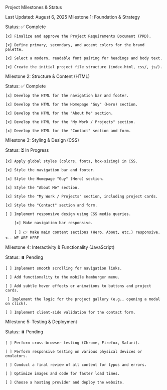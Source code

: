 Project Milestones & Status

Last Updated: August 6, 2025
Milestone 1: Foundation & Strategy

Status: ✅ Complete

    [x] Finalize and approve the Project Requirements Document (PRD).

    [x] Define primary, secondary, and accent colors for the brand palette.

    [x] Select a modern, readable font pairing for headings and body text.

    [x] Create the initial project file structure (index.html, css/, js/).

Milestone 2: Structure & Content (HTML)

Status: ✅ Complete

    [x] Develop the HTML for the navigation bar and footer.

    [x] Develop the HTML for the Homepage "Guy" (Hero) section.

    [x] Develop the HTML for the "About Me" section.

    [x] Develop the HTML for the "My Work / Projects" section.

    [x] Develop the HTML for the "Contact" section and form.

Milestone 3: Styling & Design (CSS)

Status: ⏳ In Progress

    [x] Apply global styles (colors, fonts, box-sizing) in CSS.

    [x] Style the navigation bar and footer.

    [x] Style the Homepage "Guy" (Hero) section.

    [x] Style the "About Me" section.

    [x] Style the "My Work / Projects" section, including project cards.

    [x] Style the "Contact" section and form.

    [ ] Implement responsive design using CSS media queries.

        [x] Make navigation bar responsive.

        [ ] 👉 Make main content sections (Hero, About, etc.) responsive. <-- WE ARE HERE

Milestone 4: Interactivity & Functionality (JavaScript)

Status: ⏸️ Pending

    [ ] Implement smooth scrolling for navigation links.

    [ ] Add functionality to the mobile hamburger menu.

    [ ] Add subtle hover effects or animations to buttons and project cards.

     ] Implement the logic for the project gallery (e.g., opening a modal on click).

    [ ] Implement client-side validation for the contact form.

Milestone 5: Testing & Deployment

Status: ⏸️ Pending

    [ ] Perform cross-browser testing (Chrome, Firefox, Safari).

    [ ] Perform responsive testing on various physical devices or emulators.

    [ ] Conduct a final review of all content for typos and errors.

    [ ] Optimize images and code for faster load times.

    [ ] Choose a hosting provider and deploy the website.